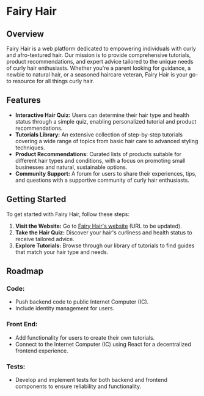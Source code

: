 # Fairy Hair

## Overview
Fairy Hair is a web platform dedicated to empowering individuals with curly and afro-textured hair. Our mission is to provide comprehensive tutorials, product recommendations, and expert advice tailored to the unique needs of curly hair enthusiasts. Whether you're a parent looking for guidance, a newbie to natural hair, or a seasoned haircare veteran, Fairy Hair is your go-to resource for all things curly hair.

## Features
- **Interactive Hair Quiz:** Users can determine their hair type and health status through a simple quiz, enabling personalized tutorial and product recommendations.
- **Tutorials Library:** An extensive collection of step-by-step tutorials covering a wide range of topics from basic hair care to advanced styling techniques.
- **Product Recommendations:** Curated lists of products suitable for different hair types and conditions, with a focus on promoting small businesses and natural, sustainable options.
- **Community Support:** A forum for users to share their experiences, tips, and questions with a supportive community of curly hair enthusiasts.

## Getting Started
To get started with Fairy Hair, follow these steps:
1. **Visit the Website:** Go to [Fairy Hair's website](#) (URL to be updated).
2. **Take the Hair Quiz:** Discover your hair's curliness and health status to receive tailored advice.
3. **Explore Tutorials:** Browse through our library of tutorials to find guides that match your hair type and needs.

## Roadmap

### Code:
- Push backend code to public Internet Computer (IC).
- Include identity management for users.

### Front End:
- Add functionality for users to create their own tutorials.
- Connect to the Internet Computer (IC) using React for a decentralized frontend experience.

### Tests:
- Develop and implement tests for both backend and frontend components to ensure reliability and functionality.
